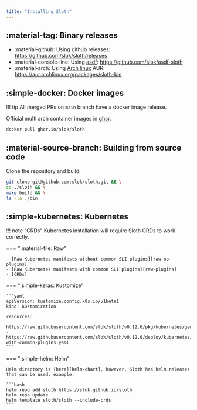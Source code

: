 ```yaml
---
title: "Installing Sloth"
---
```


## :material-tag: Binary releases

- :material-github: Using github releases: <https://github.com/slok/sloth/releases>
- :material-console-line: Using [asdf]: <https://github.com/slok/asdf-sloth>
- :material-arch: Using [Arch linux][arch] AUR: <https://aur.archlinux.org/packages/sloth-bin>

## :simple-docker: Docker images

!!! tip
    All merged PRs on `main` branch have a docker image release.


Official multi arch container images in [ghcr](https://github.com/slok/sloth/pkgs/container/sloth).

```bash
docker pull ghcr.io/slok/sloth
```

## :material-source-branch: Building from source code

Clone the repository and build:

```bash
git clone git@github.com:slok/sloth.git && \
cd ./sloth && \
make build && \
ls -la ./bin
```

## :simple-kubernetes: Kubernetes

!!! note "CRDs"
    Kubernetes installation will require Sloth CRDs to work correctly.

=== ":material-file: Raw"

    - [Raw Kubernetes manifests without common SLI plugins][raw-no-plugins]
    - [Raw Kubernetes manifests with common SLI plugins][raw-plugins]
    - [CRDs]

=== ":simple-keras: Kustomize"

    ```yaml
    apiVersion: kustomize.config.k8s.io/v1beta1
    kind: Kustomization

    resources:
    - https://raw.githubusercontent.com/slok/sloth/v0.12.0/pkg/kubernetes/gen/crd/sloth.slok.dev_prometheusservicelevels.yaml
    - https://raw.githubusercontent.com/slok/sloth/v0.12.0/deploy/kubernetes/raw/sloth-with-common-plugins.yaml
    ```

=== ":simple-helm: Helm"

    Helm directory is [here][helm-chart], however, Sloth has helm releases that can be used, example:

    ```bash
    helm repo add sloth https://slok.github.io/sloth
    helm repo update
    helm template sloth/sloth --include-crds
    ```

[chart]: https://github.com/slok/sloth/tree/main/deploy/kubernetes/helm
[raw-no-plugins]: https://raw.githubusercontent.com/slok/sloth/main/deploy/kubernetes/raw/sloth.yaml
[raw-plugins]: https://raw.githubusercontent.com/slok/sloth/main/deploy/kubernetes/raw/sloth-with-common-plugins.yaml
[kustomize]: https://raw.githubusercontent.com/slok/sloth/main/deploy/kubernetes/kustomization.yaml
[asdf]: https://asdf-vm.com/
[arch]: https://archlinux.org/
[helm-chart]: https://github.com/slok/sloth/tree/main/deploy/kubernetes/helm
[CRDs]: https://raw.githubusercontent.com/slok/sloth/v0.12.0/pkg/kubernetes/gen/crd/sloth.slok.dev_prometheusservicelevels.yaml

